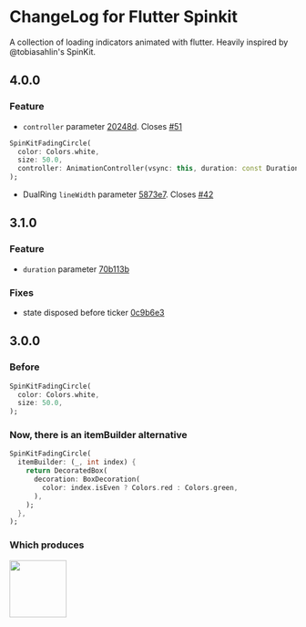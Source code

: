 # ChangeLog for Flutter Spinkit

A collection of loading indicators animated with flutter. Heavily inspired by @tobiasahlin's SpinKit.

## 4.0.0

### Feature

- `controller` parameter [20248d](https://github.com/jogboms/flutter_spinkit/commit/20248d2f8bd1056a453a5e57f063e8d59dba9b36). Closes [#51](https://github.com/jogboms/flutter_spinkit/issues/51)

```dart
SpinKitFadingCircle(
  color: Colors.white,
  size: 50.0,
  controller: AnimationController(vsync: this, duration: const Duration(milliseconds: 1200)),
);

```
- DualRing `lineWidth` parameter [5873e7](https://github.com/jogboms/flutter_spinkit/commit/5873e75430aca52d2ec0c483dcd71a02438f3e8b). Closes [#42](https://github.com/jogboms/flutter_spinkit/issues/42)

## 3.1.0

### Feature

- `duration` parameter [70b113b](https://github.com/jogboms/flutter_spinkit/commit/70b113b384200e344336d521704a1c96d2864909)

### Fixes

- state disposed before ticker [0c9b6e3](https://github.com/jogboms/flutter_spinkit/commit/0c9b6e388c2f714659b945ece7feb3b7480ba0de)

## 3.0.0

### Before

```dart
SpinKitFadingCircle(
  color: Colors.white,
  size: 50.0,
);
```

### Now, there is an itemBuilder alternative

```dart
SpinKitFadingCircle(
  itemBuilder: (_, int index) {
    return DecoratedBox(
      decoration: BoxDecoration(
        color: index.isEven ? Colors.red : Colors.green,
      ),
    );
  },
);
```

### Which produces

<img src="https://raw.githubusercontent.com/jogboms/flutter_spinkit/master/screenshots/itemBuilder.gif" width="100px">
